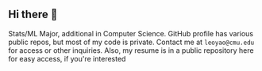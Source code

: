 ## Hi there 👋

Stats/ML Major, additional in Computer Science. GitHub profile has various public repos, but most of my code is private. Contact me at ```leoyao@cmu.edu``` for access or other inquiries. Also, my resume is in a public repository here for easy access, if you're interested
